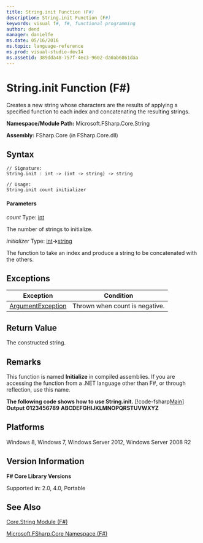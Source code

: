 ```yaml
---
title: String.init Function (F#)
description: String.init Function (F#)
keywords: visual f#, f#, functional programming
author: dend
manager: danielfe
ms.date: 05/16/2016
ms.topic: language-reference
ms.prod: visual-studio-dev14
ms.assetid: 389dda48-757f-4ec3-9602-da0ab6861daa 
---
```


# String.init Function (F#)

Creates a new string whose characters are the results of applying a specified function to each index and concatenating the resulting strings.

**Namespace/Module Path:** Microsoft.FSharp.Core.String

**Assembly:** FSharp.Core (in FSharp.Core.dll)


## Syntax

```
// Signature:
String.init : int -> (int -> string) -> string

// Usage:
String.init count initializer
```

#### Parameters
*count*
Type: [int](https://msdn.microsoft.com/library/025d5455-3622-4ea5-9573-3ecbd4ee1375)


The number of strings to initialize.


*initializer*
Type: [int](https://msdn.microsoft.com/library/025d5455-3622-4ea5-9573-3ecbd4ee1375)**-&gt;**[string](https://msdn.microsoft.com/library/12b97856-ec80-4f70-a018-afb0753f755a)


The function to take an index and produce a string to be concatenated with the others.

## Exceptions

|Exception|Condition|
|----|----|
|[ArgumentException](https://msdn.microsoft.com/library/system.argumentexception.aspx)|Thrown when count is negative.|

## Return Value

The constructed string.

## Remarks
This function is named **Initialize** in compiled assemblies. If you are accessing the function from a .NET language other than F#, or through reflection, use this name.

**The following code shows how to use String.init.**
[!code-fsharp[Main](snippets/fsstrings/snippet5.fs)]
**Output**
**0123456789**
**ABCDEFGHIJKLMNOPQRSTUVWXYZ**
## Platforms
Windows 8, Windows 7, Windows Server 2012, Windows Server 2008 R2


## Version Information
**F# Core Library Versions**

Supported in: 2.0, 4.0, Portable




## See Also
[Core.String Module &#40;F&#35;&#41;](Core.String-Module-%5BFSharp%5D.md)

[Microsoft.FSharp.Core Namespace &#40;F&#35;&#41;](Microsoft.FSharp.Core-Namespace-%5BFSharp%5D.md)

